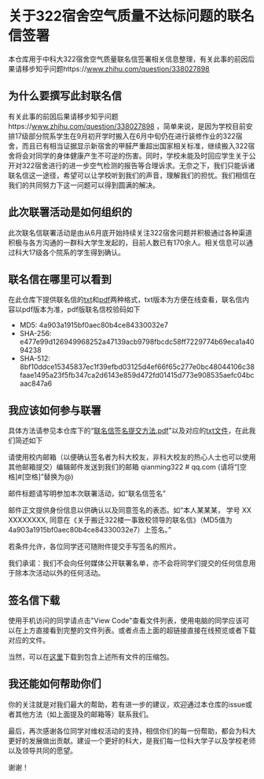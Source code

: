 # 关于322宿舍空气质量不达标问题的联名信签署
本仓库用于中科大322宿舍空气质量联名信签署相关信息整理，有关此事的前因后果请移步知乎问题https://www.zhihu.com/question/338027898

## 为什么要撰写此封联名信
有关此事的前因后果请移步知乎问题https://www.zhihu.com/question/338027898 ，简单来说，是因为学校目前安排17级部分院系学生在9月初开学时搬入在6月中旬仍在进行装修作业的322宿舍，而且已有相当证据显示新宿舍的甲醛严重超出国家相关标准，继续搬入322宿舍将会对同学的身体健康产生不可逆的伤害。同时，学校未能及时回应学生关于公开对322宿舍进行的进一步空气检测的报告等合理诉求。无奈之下，我们只能诉诸联名信这一途径，希望可以让学校听到我们的声音，理解我们的担忧。我们相信在我们的共同努力下这一问题可以得到圆满的解决。

## 此次联署活动是如何组织的
此次联名信联署活动是由从6月底开始持续关注322宿舍问题并积极通过各种渠道积极与各方沟通的一群科大学生发起的，目前人数已有170余人。相关信息可以通过科大17级各个院系的学生得到确认。

## 联名信在哪里可以看到
在此仓库下提供联名信的[txt](https://github.com/USTC322DormitoryLetter/322Letter/blob/master/%E5%85%B3%E4%BA%8E%E6%90%AC%E8%BF%81322%E6%A5%BC%E4%B8%80%E4%BA%8B%E8%87%B4%E6%A0%A1%E9%A2%86%E5%AF%BC%E7%9A%84%E8%81%94%E5%90%8D%E4%BF%A1.txt)和[pdf](https://github.com/USTC322DormitoryLetter/322Letter/releases/download/2019%2F8%2F4/322.pdf)两种格式，txt版本为方便在线查看，联名信内容以pdf版本为准，pdf版联名信校验码如下
- MD5: 4a903a1915bf0aec80b4ce84330032e7
- SHA-256: e477e99d126949968252a47139acb9798fbcdc58ff7229774b69eca1a4094238
- SHA-512: 8bf10ddce15345837ec1f39efbd03125d4ef66f65c277e0bc48044106c38faae1495a23f5fb347ca2d6143e859d472fd01415d773e908535aefc04bcaac847a6

## 我应该如何参与联署
具体方法请参见本仓库下的“[联名信签名提交方法.pdf](https://github.com/USTC322DormitoryLetter/322Letter/releases/download/2019%2F8%2F4/default.pdf)”以及对应的[txt文件](https://github.com/USTC322DormitoryLetter/322Letter/blob/master/%E8%81%94%E5%90%8D%E4%BF%A1%E7%AD%BE%E5%90%8D%E6%8F%90%E4%BA%A4%E6%96%B9%E6%B3%95.txt)，在此我们简述如下

请使用校内邮箱（以便确认签名者为科大校友，非科大校友的热心人士也可以使用其他邮箱提交）编辑邮件发送到我们的邮箱 qianming322 # qq.com (请将“[空格]#[空格]”替换为@)

邮件标题请写明参加本次联署活动，如“联名信签名”

邮件正文提供身份信息以供确认以及同意签名的表态。如“本人某某某， 学号 XX XXXXXXXX, 同意在《关于搬迁322楼一事致校领导的联名信》（MD5值为4a903a1915bf0aec80b4ce84330032e7）上签名。”

若条件允许，各位同学还可随附件提交手写签名的照片。

我们承诺：我们不会向任何媒体公开联署名单，亦不会将同学们提交的任何信息用于除本次活动以外的任何活动。

## 签名信下载
使用手机访问的同学请点击"View Code"查看文件列表，使用电脑的同学应该可以在上方直接看到完整的文件列表。或者点击上面的超链接直接在线预览或者下载对应的文件。

当然，可以在[这里](https://github.com/USTC322DormitoryLetter/322Letter/releases/download/2019%2F8%2F4/Dorm322Letter.zip)下载到包含上述所有文件的压缩包。


## 我还能如何帮助你们
你的关注就是对我们最大的帮助，若有进一步的建议，欢迎通过本仓库的issue或者其他方法（如上面提及的邮箱等）联系我们。

最后，再次感谢各位同学对维权活动的支持，相信你们的每一份帮助，都会为科大更好的发展做出贡献。建设一个更好的科大，是我们每一位科大学子以及学校老师以及领导共同的愿望。

谢谢！

